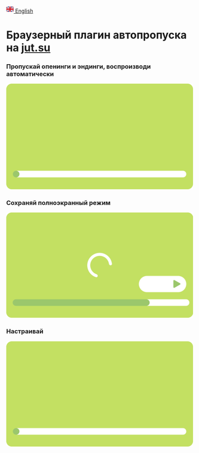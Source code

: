 [<img src="assets/gb.svg" alt="GB Flag" width="20"/> English](https://github.com/kerdl/jutsuper/blob/main/README.md)


# Браузерный плагин автопропуска на [jut.su](https://jut.su/)


### Пропускай опенинги и эндинги, воспроизводи автоматически
<picture>
  <p align="left">
    <img src="assets/showcase/autoskip-element.svg" width="500px" alt="Анимация пропуска опенингов и эндингов с автоматическим воспроизведением"/>
  </p>
</picture>

### Сохраняй полноэкранный режим
<picture>
  <p align="left">
    <img src="assets/showcase/persistent-fullscreen-element.svg" width="500px" alt="Анимация сохранения полноэкранного режима"/>
  </p>
</picture>

### Настраивай
<picture>
  <p align="left">
    <img src="assets/showcase/autoskip-element.svg" width="500px" alt="Анимация настройки"/>
  </p>
</picture>